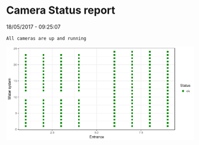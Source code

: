 Camera Status report
================
18/05/2017 - 09:25:07

    All cameras are up and running

![](camreport_files/figure-markdown_github/unnamed-chunk-2-1.png)
